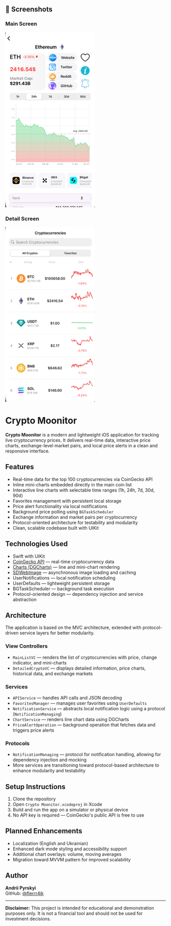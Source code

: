 ## 📱 Screenshots

### Main Screen
![Main Screen](docs/mainScreen.png)

### Detail Screen
![Detail Screen](docs/detailScreen.png)

# Crypto Moonitor

**Crypto Moonitor** is a modern and lightweight iOS application for tracking live cryptocurrency prices. It delivers real-time data, interactive price charts, exchange-level market pairs, and local price alerts in a clean and responsive interface.

## Features

- Real-time data for the top 100 cryptocurrencies via CoinGecko API  
- Inline mini-charts embedded directly in the main coin list  
- Interactive line charts with selectable time ranges (1h, 24h, 7d, 30d, 90d)  
- Favorites management with persistent local storage  
- Price alert functionality via local notifications  
- Background price polling using `BGTaskScheduler`  
- Exchange information and market pairs per cryptocurrency  
- Protocol-oriented architecture for testability and modularity  
- Clean, scalable codebase built with UIKit  

## Technologies Used

- Swift with UIKit  
- [CoinGecko API](https://www.coingecko.com/) — real-time cryptocurrency data  
- [Charts (DGCharts)](https://github.com/danielgindi/Charts) — line and mini-chart rendering  
- [SDWebImage](https://github.com/SDWebImage/SDWebImage) — asynchronous image loading and caching  
- UserNotifications — local notification scheduling  
- UserDefaults — lightweight persistent storage  
- BGTaskScheduler — background task execution  
- Protocol-oriented design — dependency injection and service abstraction  

## Architecture

The application is based on the MVC architecture, extended with protocol-driven service layers for better modularity.

### View Controllers

- `MainListVC` — renders the list of cryptocurrencies with price, change indicator, and mini-charts  
- `DetailedCryptoVC` — displays detailed information, price charts, historical data, and exchange markets  

### Services

- `APIService` — handles API calls and JSON decoding  
- `FavoritesManager` — manages user favorites using `UserDefaults`  
- `NotificationService` — abstracts local notification logic using a protocol (`NotificationManaging`)  
- `ChartService` — renders line chart data using DGCharts  
- `PriceAlertOperation` — background operation that fetches data and triggers price alerts  

### Protocols

- `NotificationManaging` — protocol for notification handling, allowing for dependency injection and mocking  
- More services are transitioning toward protocol-based architecture to enhance modularity and testability  

## Setup Instructions

1. Clone the repository  
2. Open `Crypto Moonitor.xcodeproj` in Xcode  
3. Build and run the app on a simulator or physical device  
4. No API key is required — CoinGecko's public API is free to use  

## Planned Enhancements

- Localization (English and Ukrainian)  
- Enhanced dark mode styling and accessibility support  
- Additional chart overlays: volume, moving averages  
- Migration toward MVVM pattern for improved scalability  

## Author

**Andrii Pyrskyi**  
GitHub: [@flerrr4ik](https://github.com/flerrr4ik)

---

**Disclaimer:** This project is intended for educational and demonstration purposes only. It is not a financial tool and should not be used for investment decisions.
